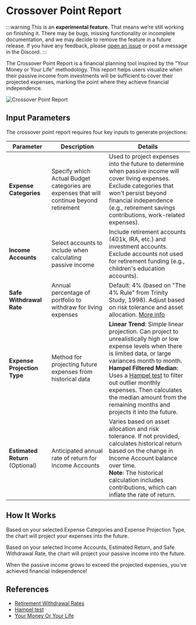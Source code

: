 # Crossover Point Report

:::warning
This is an **experimental feature**. That means we’re still working on finishing it. There may be bugs, missing functionality or incomplete documentation, and we may decide to remove the feature in a future release. If you have any feedback, please [open an issue](https://github.com/actualbudget/actual/issues) or post a message in the Discord.
:::

The Crossover Point Report is a financial planning tool inspired by the "Your Money or Your Life" methodology. This report helps users visualize when their passive income from investments will be sufficient to cover their projected expenses, marking the point where they achieve financial independence.

![Crossover Point Report](/img/experimental/crossover-point-report/full-chart.png)

## Input Parameters

The crossover point report requires four key inputs to generate projections:

| Parameter | Description | Details |
|-----------|-------------|---------|
| **Expense Categories** | Specify which Actual Budget categories are expenses that will continue beyond retirement | Used to project expenses into the future to determine when passive income will cover living expenses.<br/>Exclude categories that won't persist beyond financial independence (e.g., retirement savings contributions, work-related expenses). |
| **Income Accounts** | Select accounts to include when calculating passive income | Include retirement accounts (401k, IRA, etc.) and investment accounts.<br/>Exclude accounts not used for retirement funding (e.g., children's education accounts). |
| **Safe Withdrawal Rate** | Annual percentage of portfolio to withdraw for living expenses | Default: 4% (based on "The 4% Rule" from Trinity Study, 1998). Adjust based on risk tolerance and asset allocation. [More info](https://en.wikipedia.org/wiki/Retirement_spend-down#Withdrawal_rate) |
| **Expense Projection Type** | Method for projecting future expenses from historical data | **Linear Trend**: Simple linear projection. Can project to unrealistically high or low expense levels when there is limited data, or large variances month to month.<br/>**Hampel Filtered Median**: Uses a [Hampel test](https://en.wikipedia.org/wiki/Hampel_test) to filter out outlier monthly expenses. Then calculates the median amount from the remaining months and projects it into the future.|
| **Estimated Return** (Optional) | Anticipated annual rate of return for Income Accounts | Varies based on asset allocation and risk tolerance. If not provided, calculates historical return based on the change in Income Account balance over time.<br/>**Note**: The historical calculation includes contributions, which can inflate the rate of return. |

## How It Works

Based on your selected Expense Categories and Expense Projection Type, the chart will project your expenses into the future.

Based on your selected Income Accounts, Estimated Return, and Safe Withdrawal Rate, the chart will project your passive income into the future.

When the passive income grows to exceed the projected expenses, you've achieved financial independence!

## References

- [Retirement Withdrawal Rates](https://en.wikipedia.org/wiki/Retirement_spend-down#Withdrawal_rate)
- [Hampel test](https://en.wikipedia.org/wiki/Hampel_test)
- [Your Money Or Your Life](https://en.wikipedia.org/wiki/Vicki_Robin)
